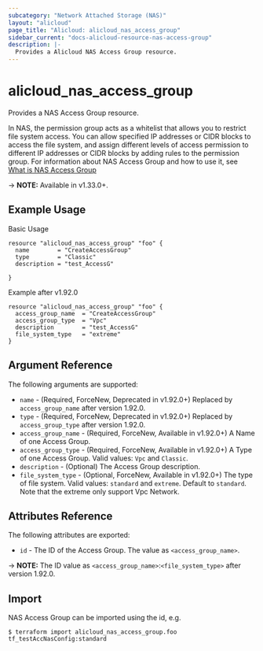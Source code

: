 ```yaml
---
subcategory: "Network Attached Storage (NAS)"
layout: "alicloud"
page_title: "Alicloud: alicloud_nas_access_group"
sidebar_current: "docs-alicloud-resource-nas-access-group"
description: |-
  Provides a Alicloud NAS Access Group resource.
---
```


# alicloud\_nas\_access\_group

Provides a NAS Access Group resource.

In NAS, the permission group acts as a whitelist that allows you to restrict file system access. You can allow specified IP addresses or CIDR blocks to access the file system, and assign different levels of access permission to different IP addresses or CIDR blocks by adding rules to the permission group.
For information about NAS Access Group and how to use it, see [What is NAS Access Group](https://www.alibabacloud.com/help/en/doc-detail/27534)

-> **NOTE:** Available in v1.33.0+.

## Example Usage

Basic Usage

```
resource "alicloud_nas_access_group" "foo" {
  name        = "CreateAccessGroup"
  type        = "Classic"
  description = "test_AccessG"

}
```

Example after v1.92.0

```
resource "alicloud_nas_access_group" "foo" {
  access_group_name  = "CreateAccessGroup"
  access_group_type  = "Vpc"
  description        = "test_AccessG"
  file_system_type   = "extreme"
}
```

## Argument Reference

The following arguments are supported:

* `name` - (Required, ForceNew, Deprecated in v1.92.0+) Replaced by `access_group_name` after version 1.92.0.
* `type` - (Required, ForceNew, Deprecated in v1.92.0+) Replaced by `access_group_type` after version 1.92.0.
* `access_group_name` - (Required, ForceNew, Available in v1.92.0+) A Name of one Access Group.
* `access_group_type` - (Required, ForceNew, Available in v1.92.0+) A Type of one Access Group. Valid values: `Vpc` and `Classic`.
* `description` - (Optional) The Access Group description.
* `file_system_type` - (Optional, ForceNew, Available in v1.92.0+) The type of file system. Valid values: `standard` and `extreme`. Default to `standard`. Note that the extreme only support Vpc Network.

## Attributes Reference

The following attributes are exported:

* `id` - The ID of the Access Group. The value as `<access_group_name>`. 

-> **NOTE:** The ID value as `<access_group_name>`:`<file_system_type>` after version 1.92.0.

## Import

NAS Access Group can be imported using the id, e.g.

```
$ terraform import alicloud_nas_access_group.foo tf_testAccNasConfig:standard
```

